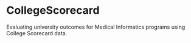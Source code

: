 # CollegeScorecard
Evaluating university outcomes for Medical Informatics programs using College Scorecard data. 
